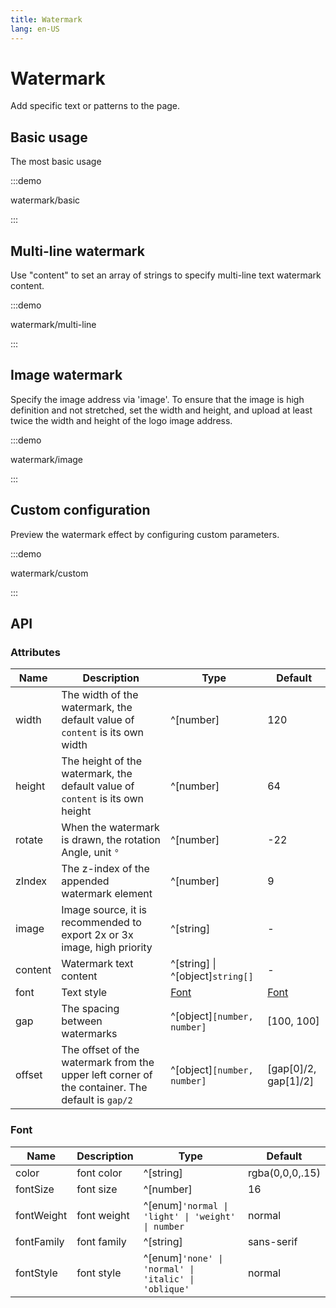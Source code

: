 ```yaml
---
title: Watermark
lang: en-US
---
```


# Watermark

Add specific text or patterns to the page.

## Basic usage

The most basic usage

:::demo

watermark/basic

:::

## Multi-line watermark

Use "content" to set an array of strings to specify multi-line text watermark content.

:::demo

watermark/multi-line

:::

## Image watermark

Specify the image address via 'image'. To ensure that the image is high definition and not stretched, set the width and height, and upload at least twice the width and height of the logo image address.

:::demo

watermark/image

:::

## Custom configuration

Preview the watermark effect by configuring custom parameters.

:::demo

watermark/custom

:::

## API

### Attributes

| Name    | Description                                                                                     | Type                             | Default                    |
| ------- | ----------------------------------------------------------------------------------------------- | -------------------------------- | -------------------------- |
| width   | The width of the watermark, the default value of `content` is its own width                     | ^[number]                        | 120                        |
| height  | The height of the watermark, the default value of `content` is its own height                   | ^[number]                        | 64                         |
| rotate  | When the watermark is drawn, the rotation Angle, unit `°`                                       | ^[number]                        | -22                        |
| zIndex  | The z-index of the appended watermark element                                                   | ^[number]                        | 9                          |
| image   | Image source, it is recommended to export 2x or 3x image, high priority                         | ^[string]                        | -                          |
| content | Watermark text content                                                                          | ^[string] \| ^[object]`string[]` | -                          |
| font    | Text style                                                                                      | [Font](#font)                    | [Font](#font)              |
| gap     | The spacing between watermarks                                                                  | ^[object]`[number, number]`      | \[100, 100\]               |
| offset  | The offset of the watermark from the upper left corner of the container. The default is `gap/2` | ^[object]`[number, number]`      | \[gap\[0\]/2, gap\[1\]/2\] |

### Font

| Name       | Description | Type                                                 | Default         |
| ---------- | ----------- | ---------------------------------------------------- | --------------- |
| color      | font color  | ^[string]                                            | rgba(0,0,0,.15) |
| fontSize   | font size   | ^[number]                                            | 16              |
| fontWeight | font weight | ^[enum]`'normal \| 'light' \| 'weight' \| number`    | normal          |
| fontFamily | font family | ^[string]                                            | sans-serif      |
| fontStyle  | font style  | ^[enum]`'none' \| 'normal' \| 'italic' \| 'oblique'` | normal          |
